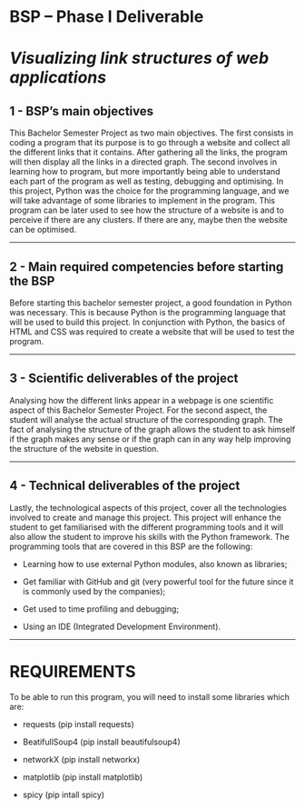 # BSP – Phase I Deliverable
# _Visualizing link structures of web applications_


## 1 - BSP’s main objectives
This Bachelor Semester Project as two main objectives.
The first consists in coding a program that its purpose is to go through a website and collect all the different links that it contains. After gathering all the links, the program will then display all the links in a directed graph. 
The second involves in learning how to program, but more importantly being able to understand each part of the program as well as testing, debugging and optimising.
In this project, Python was the choice for the programming language, and we will take advantage of some libraries to implement in the program.
This program can be later used to see how the structure of a website is and to perceive if there are any clusters. If there are any, maybe then the website can be optimised. 

---

## 2 - Main required competencies before starting the BSP
Before starting this bachelor semester project, a good foundation in Python was necessary. This is because Python is the programming language that will be used to build this project. In conjunction with Python, the basics of HTML and CSS was required to create a website that will be used to test the program.

---

## 3 - Scientific deliverables of the project
Analysing how the different links appear in a webpage is one scientific aspect of this Bachelor Semester Project. For the second aspect, the student will analyse the actual structure of the corresponding graph. 
The fact of analysing the structure of the graph allows the student to ask himself if the graph makes any sense or if the graph can in any way help improving the structure of the website in question.

--- 

## 4 - Technical deliverables of the project
Lastly, the technological aspects of this project, cover all the technologies involved to create and manage this project.
This project will enhance the student to get familiarised with the different programming tools and it will also allow the student to improve his skills with the Python framework. 
The programming tools that are covered in this BSP are the following:

 - Learning how to use external Python modules, also known as libraries;
 
 - Get familiar with GitHub and git (very powerful tool for the future since it is commonly used by the companies);
 
 - Get used to time profiling and debugging;
 
 - Using an IDE (Integrated Development Environment).

---

# REQUIREMENTS
To be able to run this program, you will need to install some libraries which are:

 - requests (pip install requests)
    
 - BeatifullSoup4 (pip install beautifulsoup4)
    
 - networkX (pip install networkx)
    
 - matplotlib (pip install matplotlib)
    
 - spicy (pip intall spicy)
